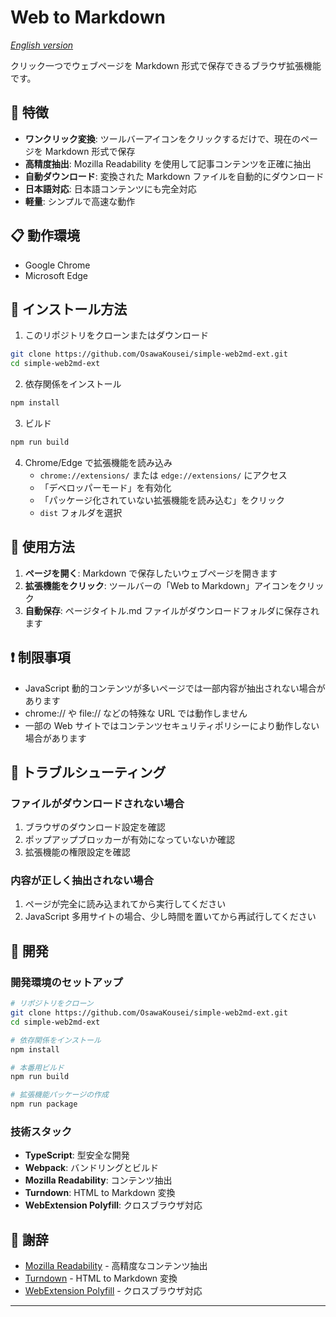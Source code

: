 # Web to Markdown

_[English version](README_EN.md)_

クリック一つでウェブページを Markdown 形式で保存できるブラウザ拡張機能です。

## 🌟 特徴

- **ワンクリック変換**: ツールバーアイコンをクリックするだけで、現在のページを Markdown 形式で保存
- **高精度抽出**: Mozilla Readability を使用して記事コンテンツを正確に抽出
- **自動ダウンロード**: 変換された Markdown ファイルを自動的にダウンロード
- **日本語対応**: 日本語コンテンツにも完全対応
- **軽量**: シンプルで高速な動作

## 📋 動作環境

- Google Chrome
- Microsoft Edge

## 🚀 インストール方法

1. このリポジトリをクローンまたはダウンロード

```bash
git clone https://github.com/OsawaKousei/simple-web2md-ext.git
cd simple-web2md-ext
```

2. 依存関係をインストール

```bash
npm install
```

3. ビルド

```bash
npm run build
```

4. Chrome/Edge で拡張機能を読み込み
   - `chrome://extensions/` または `edge://extensions/` にアクセス
   - 「デベロッパーモード」を有効化
   - 「パッケージ化されていない拡張機能を読み込む」をクリック
   - `dist` フォルダを選択

## 📖 使用方法

1. **ページを開く**: Markdown で保存したいウェブページを開きます
2. **拡張機能をクリック**: ツールバーの「Web to Markdown」アイコンをクリック
3. **自動保存**: ページタイトル.md ファイルがダウンロードフォルダに保存されます

## ❗ 制限事項

- JavaScript 動的コンテンツが多いページでは一部内容が抽出されない場合があります
- chrome:// や file:// などの特殊な URL では動作しません
- 一部の Web サイトではコンテンツセキュリティポリシーにより動作しない場合があります

## 🐛 トラブルシューティング

### ファイルがダウンロードされない場合

1. ブラウザのダウンロード設定を確認
2. ポップアップブロッカーが有効になっていないか確認
3. 拡張機能の権限設定を確認

### 内容が正しく抽出されない場合

1. ページが完全に読み込まれてから実行してください
2. JavaScript 多用サイトの場合、少し時間を置いてから再試行してください

## 📝 開発

### 開発環境のセットアップ

```bash
# リポジトリをクローン
git clone https://github.com/OsawaKousei/simple-web2md-ext.git
cd simple-web2md-ext

# 依存関係をインストール
npm install

# 本番用ビルド
npm run build

# 拡張機能パッケージの作成
npm run package
```

### 技術スタック

- **TypeScript**: 型安全な開発
- **Webpack**: バンドリングとビルド
- **Mozilla Readability**: コンテンツ抽出
- **Turndown**: HTML to Markdown 変換
- **WebExtension Polyfill**: クロスブラウザ対応

## 🙏 謝辞

- [Mozilla Readability](https://github.com/mozilla/readability) - 高精度なコンテンツ抽出
- [Turndown](https://github.com/domchristie/turndown) - HTML to Markdown 変換
- [WebExtension Polyfill](https://github.com/mozilla/webextension-polyfill) - クロスブラウザ対応

---
